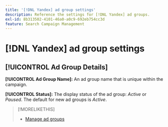 ```yaml
---
title: '[!DNL Yandex] ad group settings'
description: Reference the settings for [!DNL Yandex] ad groups.
exl-id: 8b313502-4101-46a0-a0c9-692eb754cc3d
feature: Search Campaign Management
---
```

# [!DNL Yandex] ad group settings

## [!UICONTROL Ad Group Details]

**[!UICONTROL Ad Group Name]:** An ad group name that is unique within the campaign.

**[!UICONTROL Status]:** The display status of the ad group: *Active* or *Paused*. The default for new ad groups is *Active*.

>[!MORELIKETHIS]
>
>* [Manage ad groups](/help/search-social-commerce/campaign-management/campaigns/ad-group-manage.md)
